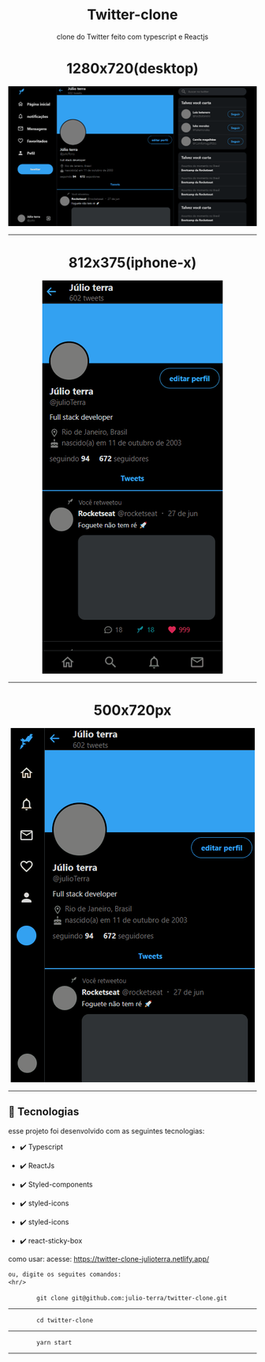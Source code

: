 <h1 align="center">
<br>
Twitter-clone
</h1>

<p align="center">clone do Twitter feito com typescript e Reactjs</p>

<div align="center" >
  <h1>1280x720(desktop)</h1>
  <img src="./github/desktop.gif" alt="demo-web">
  <hr />
  <h1>812x375(iphone-x)</h1>
  <img src="./github/mobile.gif" alt="demo-mobile">
    <hr />
  <h1>500x720px</h1>
  <img src="./github/500x720.gif" alt="demo-500x720px">
</div>

<hr />


## 🚀 Tecnologias

esse projeto foi desenvolvido com as seguintes tecnologias:

- ✔️ Typescript

- ✔️ ReactJs

- ✔️ Styled-components

- ✔️ styled-icons

- ✔️ styled-icons

- ✔️ react-sticky-box

como usar:
    acesse: <a href="https://twitter-clone-julioterra.netlify.app/">https://twitter-clone-julioterra.netlify.app/<a>
    
    ou, digite os seguites comandos:
    <hr/>
  
            git clone git@github.com:julio-terra/twitter-clone.git
   <hr/>
  
            cd twitter-clone
   <hr/>
  
            yarn start
   <hr/>
